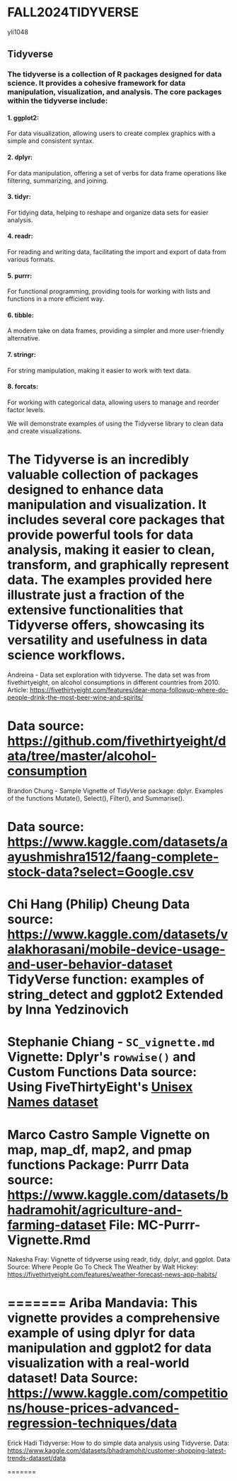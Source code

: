 # FALL2024TIDYVERSE

yli1048
## Tidyverse
### The tidyverse is a collection of R packages designed for data science. It provides a cohesive framework for data manipulation, visualization, and analysis. The core packages within the tidyverse include:

#### 1. ggplot2: 
For data visualization, allowing users to create complex graphics with a simple and consistent syntax.

#### 2. dplyr: 
For data manipulation, offering a set of verbs for data frame operations like filtering, summarizing, and joining.

#### 3. tidyr: 
For tidying data, helping to reshape and organize data sets for easier analysis.

#### 4. readr: 
For reading and writing data, facilitating the import and export of data from various formats.

#### 5. purrr: 
For functional programming, providing tools for working with lists and functions in a more efficient way.

#### 6. tibble: 
A modern take on data frames, providing a simpler and more user-friendly alternative.

#### 7. stringr: 
For string manipulation, making it easier to work with text data.

#### 8. forcats: 
For working with categorical data, allowing users to manage and reorder factor levels.


We will demonstrate examples of using the Tidyverse library to clean data and create visualizations.

The Tidyverse is an incredibly valuable collection of packages designed to enhance data manipulation and visualization. It includes several core packages that provide powerful tools for data analysis, making it easier to clean, transform, and graphically represent data. The examples provided here illustrate just a fraction of the extensive functionalities that Tidyverse offers, showcasing its versatility and usefulness in data science workflows.
=======

Andreina - Data set exploration with tidyverse. The data set was from fivethirtyeight, on alcohol consumptions in different countries from 2010. 
Article: https://fivethirtyeight.com/features/dear-mona-followup-where-do-people-drink-the-most-beer-wine-and-spirits/

Data source: https://github.com/fivethirtyeight/data/tree/master/alcohol-consumption
=======

Brandon Chung - Sample Vignette of TidyVerse package: dplyr. Examples of the functions Mutate(), Select(), Filter(), and Summarise(). 

Data source: https://www.kaggle.com/datasets/aayushmishra1512/faang-complete-stock-data?select=Google.csv
=======

Chi Hang (Philip) Cheung
Data source: https://www.kaggle.com/datasets/valakhorasani/mobile-device-usage-and-user-behavior-dataset
TidyVerse function: examples of string_detect and ggplot2
Extended by Inna Yedzinovich
=======

Stephanie Chiang - `SC_vignette.md`
Vignette: Dplyr's `rowwise()` and Custom Functions
Data source: Using FiveThirtyEight's [Unisex Names dataset](https://github.com/fivethirtyeight/data/tree/master/unisex-names)
=======

Marco Castro
Sample Vignette on map, map_df, map2, and pmap functions
Package: Purrr
Data source: https://www.kaggle.com/datasets/bhadramohit/agriculture-and-farming-dataset
File: MC-Purrr-Vignette.Rmd
=======

Nakesha Fray: Vignette of tidyverse using readr, tidy, dplyr, and ggplot. Data Source: Where People Go To Check The Weather by Walt Hickey: https://fivethirtyeight.com/features/weather-forecast-news-app-habits/

=======
Ariba Mandavia: This vignette provides a comprehensive example of using dplyr for data manipulation and ggplot2 for data visualization with a real-world dataset!
Data Source: https://www.kaggle.com/competitions/house-prices-advanced-regression-techniques/data
=======

Erick Hadi
Tidyverse: How to do simple data analysis using Tidyverse.
Data: https://www.kaggle.com/datasets/bhadramohit/customer-shopping-latest-trends-dataset/data 

=======
